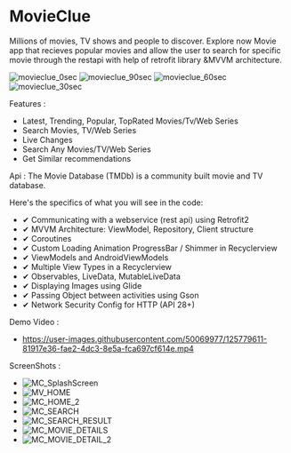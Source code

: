 
# MovieClue
Millions of movies, TV shows and people to discover. Explore now
Movie app that recieves popular movies and allow the user to search for specific
movie through the restapi with help of retrofit library &MVVM architecture. 

![movieclue_0sec](https://user-images.githubusercontent.com/50069977/126111814-78d1ee00-ced4-44ed-b43d-11996791097d.gif)
![movieclue_90sec](https://user-images.githubusercontent.com/50069977/126111934-72057b75-e126-4fc8-a200-5637078c8a65.gif)
![movieclue_60sec](https://user-images.githubusercontent.com/50069977/126111964-7d264f63-965a-41dd-a613-f1c9be15d651.gif)
![movieclue_30sec](https://user-images.githubusercontent.com/50069977/126111972-710bf8fb-2719-4388-babd-9db23b155a92.gif)

Features :
   * Latest, Trending, Popular, TopRated Movies/Tv/Web Series
   * Search Movies, TV/Web Series
   * Live Changes
   * Search Any Movies/TV/Web Series
   * Get Similar recommendations
          
Api : The Movie Database (TMDb) is a community built movie and TV database.

Here's the specifics of what you will see in the code:
  * ✔ Communicating with a webservice (rest api) using Retrofit2
  * ✔ MVVM Architecture: ViewModel, Repository, Client structure
  * ✔ Coroutines
  * ✔ Custom Loading Animation ProgressBar / Shimmer in Recyclerview
  * ✔ ViewModels and AndroidViewModels
  * ✔ Multiple View Types in a Recyclerview
  * ✔ Observables, LiveData, MutableLiveData
  * ✔ Displaying Images using Glide
  * ✔ Passing Object between activities using Gson
  * ✔ Network Security Config for HTTP (API 28+)


Demo Video : 
  * https://user-images.githubusercontent.com/50069977/125779611-81917e36-fae2-4dc3-8e5a-fca697cf614e.mp4 

ScreenShots :
  * ![MC_SplashScreen](https://user-images.githubusercontent.com/50069977/125780469-20294ac5-05a7-41c1-876d-32a180e442e1.png)
  * ![MV_HOME](https://user-images.githubusercontent.com/50069977/125779971-3442a0b4-fcfe-40c5-95c0-67a1ce88c002.png)
  * ![MC_HOME_2](https://user-images.githubusercontent.com/50069977/125780587-56ae373d-e3f5-46de-997a-7047bbec0cc4.png)
  * ![MC_SEARCH](https://user-images.githubusercontent.com/50069977/125780685-6c81a122-4c9d-4362-aa3f-93d1fdf82f78.png)
  * ![MC_SEARCH_RESULT](https://user-images.githubusercontent.com/50069977/125780676-5f11bfee-50d4-480f-b109-9de2a1ddf6e5.png)
  * ![MC_MOVIE_DETAILS](https://user-images.githubusercontent.com/50069977/125780747-b28fa817-0a54-4724-bcf1-618337f2c210.png)
  * ![MC_MOVIE_DETAIL_2](https://user-images.githubusercontent.com/50069977/125780774-fe334912-3ace-48ad-baea-7a6b74ae3d93.png)


 
